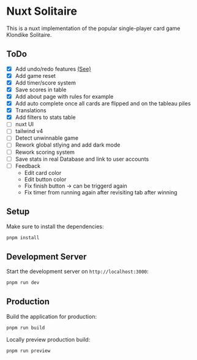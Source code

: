 # Nuxt Solitaire

This is a nuxt implementation of the popular single-player card game Klondike Solitaire.

## ToDo

- [x] Add undo/redo features [(See)](https://vueuse.org/core/useRefHistory/#userefhistory)
- [x] Add game reset
- [x] Add timer/score system
- [x] Save scores in table
- [x] Add about page with rules for example
- [x] Add auto complete once all cards are flipped and on the tableau piles
- [x] Translations
- [x] Add filters to stats table
- [ ] nuxt UI
- [ ] tailwind v4
- [ ] Detect unwinnable game
- [ ] Rework global stlying and add dark mode
- [ ] Rework scoring system
- [ ] Save stats in real Database and link to user accounts
- [ ] Feedback
    - Edit card color
    - Edit button color
    - Fix finish button -> can be triggerd again
    - Fix timer from running again after revisiting tab after winning

## Setup

Make sure to install the dependencies:

```bash
pnpm install
```

## Development Server

Start the development server on `http://localhost:3000`:

```bash
pnpm run dev
```

## Production

Build the application for production:

```bash
pnpm run build
```

Locally preview production build:

```bash
pnpm run preview
```
